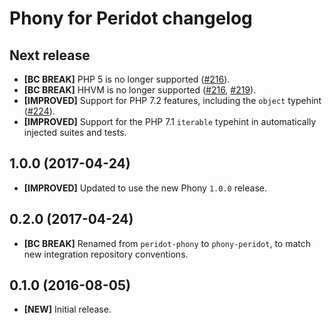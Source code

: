 # Phony for Peridot changelog

## Next release

- **[BC BREAK]** PHP 5 is no longer supported ([#216]).
- **[BC BREAK]** HHVM is no longer supported ([#216], [#219]).
- **[IMPROVED]** Support for PHP 7.2 features, including the `object` typehint
  ([#224]).
- **[IMPROVED]** Support for the PHP 7.1 `iterable` typehint in automatically
  injected suites and tests.

[#216]: https://github.com/eloquent/phony/issues/216
[#219]: https://github.com/eloquent/phony/issues/219
[#224]: https://github.com/eloquent/phony/issues/224

## 1.0.0 (2017-04-24)

- **[IMPROVED]** Updated to use the new Phony `1.0.0` release.

## 0.2.0 (2017-04-24)

- **[BC BREAK]** Renamed from `peridot-phony` to `phony-peridot`, to match new
  integration repository conventions.

## 0.1.0 (2016-08-05)

- **[NEW]** Initial release.
